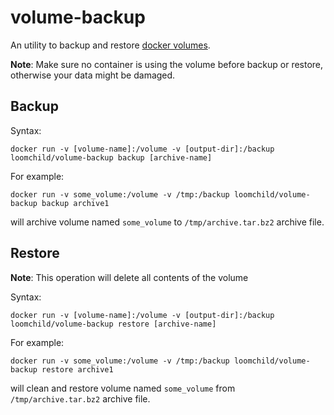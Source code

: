 # volume-backup

An utility to backup and restore [docker volumes](https://docs.docker.com/engine/reference/commandline/volume/). 

**Note**: Make sure no container is using the volume before backup or restore, otherwise your data might be damaged.

## Backup

Syntax:

    docker run -v [volume-name]:/volume -v [output-dir]:/backup loomchild/volume-backup backup [archive-name]

For example:

    docker run -v some_volume:/volume -v /tmp:/backup loomchild/volume-backup backup archive1

will archive volume named `some_volume` to `/tmp/archive.tar.bz2` archive file.

## Restore

**Note**: This operation will delete all contents of the volume

Syntax:

    docker run -v [volume-name]:/volume -v [output-dir]:/backup loomchild/volume-backup restore [archive-name]

For example:

    docker run -v some_volume:/volume -v /tmp:/backup loomchild/volume-backup restore archive1

will clean and restore volume named `some_volume` from `/tmp/archive.tar.bz2` archive file.
